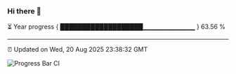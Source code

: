 ### Hi there 👋

⏳ Year progress { ███████████████████▁▁▁▁▁▁▁▁▁▁▁ } 63.56 %

---

⏰ Updated on Wed, 20 Aug 2025 23:38:32 GMT

![Progress Bar CI](https://github.com/IshwaranRudhara/GIT-ACTION/workflows/Progress%20Bar%20CI/badge.svg)
